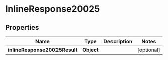 # InlineResponse20025

## Properties
Name | Type | Description | Notes
------------ | ------------- | ------------- | -------------
**inlineResponse20025Result** | **Object** |  |  [optional]
